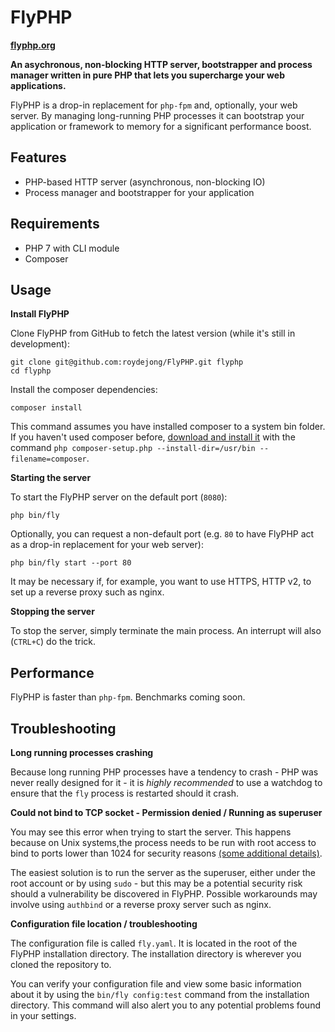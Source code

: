 FlyPHP
======

**[flyphp.org](http://ww.fly.php.org)**

**An asychronous, non-blocking HTTP server, bootstrapper and process manager written in pure PHP that lets you supercharge your web applications.**

FlyPHP is a drop-in replacement for `php-fpm` and, optionally, your web server. By managing long-running PHP processes it can bootstrap your application or framework to memory for a significant performance boost.

Features
--------

- PHP-based HTTP server (asynchronous, non-blocking IO)
- Process manager and bootstrapper for your application

Requirements
------------

- PHP 7 with CLI module
- Composer

Usage
-----

**Install FlyPHP**

Clone FlyPHP from GitHub to fetch the latest version (while it's still in development):

    git clone git@github.com:roydejong/FlyPHP.git flyphp
    cd flyphp

Install the composer dependencies:

    composer install

This command assumes you have installed composer to a system bin folder. If you haven't used composer before, [download and install it](https://getcomposer.org/download/) with the command `php composer-setup.php --install-dir=/usr/bin --filename=composer`.

**Starting the server**

To start the FlyPHP server on the default port (`8080`):

    php bin/fly

Optionally, you can request a non-default port (e.g. `80` to have FlyPHP act as a drop-in replacement for your web server):

    php bin/fly start --port 80

It may be necessary if, for example, you want to use HTTPS, HTTP v2, to set up a reverse proxy such as nginx.

**Stopping the server**

To stop the server, simply terminate the main process. An interrupt will also (`CTRL+C`) do the trick.

Performance
-----------
FlyPHP is faster than `php-fpm`. Benchmarks coming soon.

Troubleshooting
---------------

**Long running processes crashing**

Because long running PHP processes have a tendency to crash - PHP was never really designed for it - it is *highly recommended* to use a watchdog to ensure that the `fly` process is restarted should it crash.

**Could not bind to TCP socket - Permission denied / Running as superuser**

You may see this error when trying to start the server. This happens because on Unix systems,the process needs to be run with root access to bind to ports lower than 1024 for security reasons [(some additional details)](https://serverfault.com/questions/112795/how-can-i-run-a-server-on-linux-on-port-80-as-a-normal-user).

The easiest solution is to run the server as the superuser, either under the root account or by using `sudo` - but this may be a potential security risk should a vulnerability be discovered in FlyPHP. Possible workarounds may involve using `authbind` or a reverse proxy server such as nginx.

**Configuration file location / troubleshooting**

The configuration file is called `fly.yaml`. It is located in the root of the FlyPHP installation directory. The installation directory is wherever you cloned the repository to.

You can verify your configuration file and view some basic information about it by using the `bin/fly config:test` command from the installation directory. This command will also alert you to any potential problems found in your settings.